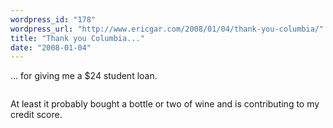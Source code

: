 ```yaml
---
wordpress_id: "178"
wordpress_url: "http://www.ericgar.com/2008/01/04/thank-you-columbia/"
title: "Thank you Columbia..."
date: "2008-01-04"
---
```

... for giving me a $24 student loan.

<a href='http://www.ericgar.com/uploads/2008/01/columbia24.png' title=''><img src='http://www.ericgar.com/uploads/2008/01/columbia24.png' alt='' /></a>

At least it probably bought a bottle or two of wine and is contributing to my credit score.
